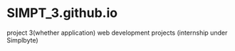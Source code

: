 # SIMPT_3.github.io
project 3(whether application) web development projects (internship under Simplbyte)
